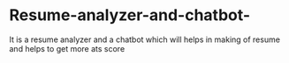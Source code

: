 # Resume-analyzer-and-chatbot-
It is a resume analyzer and a chatbot which will helps in making of resume and helps to get more ats score
